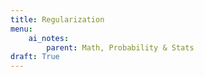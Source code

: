 ```yaml
---
title: Regularization
menu: 
    ai_notes:
        parent: Math, Probability & Stats
draft: True
---
```



